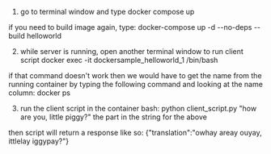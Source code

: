 1. go to terminal window and type
docker compose up

if you need to build image again, type:
docker-compose up -d --no-deps --build helloworld

2. while server is running, open another terminal window to run client script
docker exec -it dockersample_helloworld_1 /bin/bash

if that command doesn't work then we would have to get the name from the running container by
typing the following command and looking at the name column:
docker ps

3. run the client script in the container bash:
python client_script.py "how are you, little piggy?"
the part in the string for the above

then script will return a response like so:
{"translation":"owhay areay ouyay, ittlelay iggypay?"}

